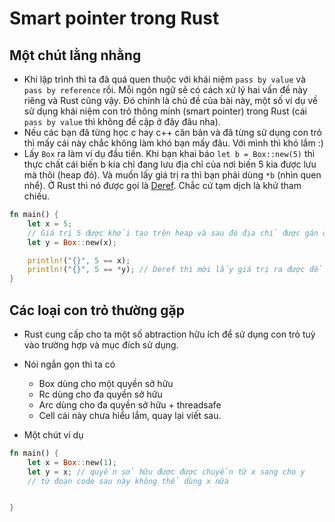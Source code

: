 # Smart pointer trong Rust

## Một chút lằng nhằng

- Khi lập trình thì ta đã quá quen thuộc với khái niệm `pass by value` và `pass by reference` rồi. Mỗi ngôn ngữ sẽ có cách xử lý hai vấn đề này riêng và Rust cũng vậy. Đó chính là chủ đề của bài này, một số ví dụ về sử dụng khái niệm con trỏ thông minh (smart pointer) trong Rust (cái `pass by value` thì không đề cập ở đây đâu nha).
- Nếu các bạn đã từng học c hay c++ căn bản và đã từng sử dụng con trỏ thì mấy cái này chắc không làm khó bạn mấy đâu. Với mình thì khó lắm :)
- Lấy `Box` ra làm ví dụ đầu tiên. Khi bạn khai báo `let b = Box::new(5)` thì thực chất cái biến b kia chỉ đang lưu địa chỉ của nơi biến 5 kia được lưu mà thôi (heap đó). Và muốn lấy giá trị ra thì bạn phải dùng `*b` (nhìn quen nhể). Ở Rust thì nó được gọi là [Deref](https://doc.rust-lang.org/std/ops/trait.Deref.html). Chắc cứ tạm dịch là khử tham chiếu.

```rust
fn main() {
    let x = 5;
    // Giá trị 5 được khởi tạo trên heap và sau đó địa chỉ được gán cho biến y
    let y = Box::new(x);

    println!("{}", 5 == x);
    println!("{}", 5 == *y); // Deref thì mới lấy giá trị ra được để mà so sánh
}
```

## Các loại con trỏ thường gặp

- Rust cung cấp cho ta một số abtraction hữu ích để sử dụng con trỏ tuỳ vào trường hợp và mục đích sử dụng.
- Nói ngắn gọn thì ta có

  - Box<T> dùng cho một quyền sở hữu
  - Rc<T> dùng cho đa quyền sở hữu
  - Arc<T> dùng cho đa quyền sở hữu + threadsafe
  - Cell<T> cái này chưa hiểu lắm, quay lại viết sau.

- Một chút ví dụ

```rust
fn main() {
    let x = Box::new(1);
    let y = x; // quyền sở hữu được được chuyển từ x sang cho y
    // từ đoạn code sau này không thể dùng x nữa


}
```
